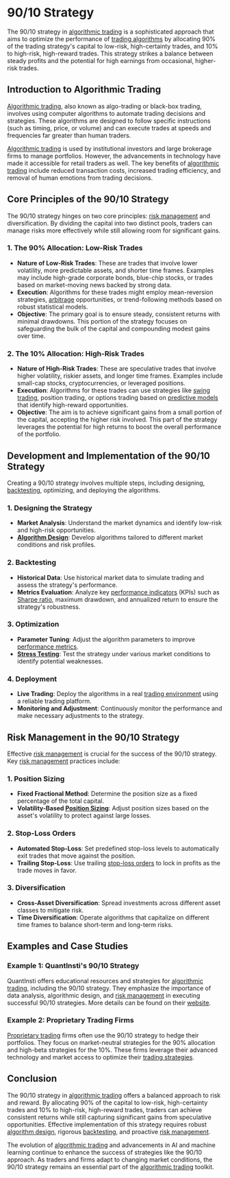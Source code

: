 # 90/10 Strategy

The 90/10 strategy in [algorithmic trading](../a/algorithmic_trading.md) is a sophisticated approach that aims to optimize the performance of [trading algorithms](../t/trading_algorithms.md) by allocating 90% of the trading strategy's capital to low-risk, high-certainty trades, and 10% to high-risk, high-reward trades. This strategy strikes a balance between steady profits and the potential for high earnings from occasional, higher-risk trades.

## Introduction to Algorithmic Trading

[Algorithmic trading](../a/algorithmic_trading.md), also known as algo-trading or black-box trading, involves using computer algorithms to automate trading decisions and strategies. These algorithms are designed to follow specific instructions (such as timing, price, or volume) and can execute trades at speeds and frequencies far greater than human traders.

[Algorithmic trading](../a/algorithmic_trading.md) is used by institutional investors and large brokerage firms to manage portfolios. However, the advancements in technology have made it accessible for retail traders as well. The key benefits of [algorithmic trading](../a/algorithmic_trading.md) include reduced transaction costs, increased trading efficiency, and removal of human emotions from trading decisions.

## Core Principles of the 90/10 Strategy

The 90/10 strategy hinges on two core principles: [risk management](../r/risk_management.md) and diversification. By dividing the capital into two distinct pools, traders can manage risks more effectively while still allowing room for significant gains.

### 1. The 90% Allocation: Low-Risk Trades

- **Nature of Low-Risk Trades**: These are trades that involve lower volatility, more predictable assets, and shorter time frames. Examples may include high-grade corporate bonds, blue-chip stocks, or trades based on market-moving news backed by strong data.
- **Execution**: Algorithms for these trades might employ mean-reversion strategies, [arbitrage](../a/arbitrage.md) opportunities, or trend-following methods based on robust statistical models.
- **Objective**: The primary goal is to ensure steady, consistent returns with minimal drawdowns. This portion of the strategy focuses on safeguarding the bulk of the capital and compounding modest gains over time.

### 2. The 10% Allocation: High-Risk Trades

- **Nature of High-Risk Trades**: These are speculative trades that involve higher volatility, riskier assets, and longer time frames. Examples include small-cap stocks, cryptocurrencies, or leveraged positions.
- **Execution**: Algorithms for these trades can use strategies like [swing trading](../s/swing_trading.md), position trading, or options trading based on [predictive models](../p/predictive_models_in_trading.md) that identify high-reward opportunities.
- **Objective**: The aim is to achieve significant gains from a small portion of the capital, accepting the higher risk involved. This part of the strategy leverages the potential for high returns to boost the overall performance of the portfolio.

## Development and Implementation of the 90/10 Strategy

Creating a 90/10 strategy involves multiple steps, including designing, [backtesting](../b/backtesting.md), optimizing, and deploying the algorithms.

### 1. Designing the Strategy

- **Market Analysis**: Understand the market dynamics and identify low-risk and high-risk opportunities.
- **[Algorithm Design](../a/algorithm_design.md)**: Develop algorithms tailored to different market conditions and risk profiles.

### 2. Backtesting

- **Historical Data**: Use historical market data to simulate trading and assess the strategy's performance.
- **Metrics Evaluation**: Analyze key [performance indicators](../p/performance_indicators.md) (KPIs) such as [Sharpe ratio](../s/sharpe_ratio.md), maximum drawdown, and annualized return to ensure the strategy's robustness.

### 3. Optimization

- **Parameter Tuning**: Adjust the algorithm parameters to improve [performance metrics](../p/performance_metrics.md).
- **[Stress Testing](../s/stress_testing_in_trading.md)**: Test the strategy under various market conditions to identify potential weaknesses.

### 4. Deployment

- **Live Trading**: Deploy the algorithms in a real [trading environment](../t/trading_environment.md) using a reliable trading platform.
- **Monitoring and Adjustment**: Continuously monitor the performance and make necessary adjustments to the strategy.

## Risk Management in the 90/10 Strategy

Effective [risk management](../r/risk_management.md) is crucial for the success of the 90/10 strategy. Key [risk management](../r/risk_management.md) practices include:

### 1. Position Sizing

- **Fixed Fractional Method**: Determine the position size as a fixed percentage of the total capital.
- **Volatility-Based [Position Sizing](../p/position_sizing.md)**: Adjust position sizes based on the asset's volatility to protect against large losses.

### 2. Stop-Loss Orders

- **Automated Stop-Loss**: Set predefined stop-loss levels to automatically exit trades that move against the position.
- **Trailing Stop-Loss**: Use trailing [stop-loss orders](../s/stop-loss_orders.md) to lock in profits as the trade moves in favor.

### 3. Diversification

- **Cross-Asset Diversification**: Spread investments across different asset classes to mitigate risk.
- **Time Diversification**: Operate algorithms that capitalize on different time frames to balance short-term and long-term risks.

## Examples and Case Studies

### Example 1: QuantInsti's 90/10 Strategy

QuantInsti offers educational resources and strategies for [algorithmic trading](../a/algorithmic_trading.md), including the 90/10 strategy. They emphasize the importance of data analysis, algorithmic design, and [risk management](../r/risk_management.md) in executing successful 90/10 strategies. More details can be found on their [website](https://www.quantinsti.com/).

### Example 2: Proprietary Trading Firms

[Proprietary trading](../p/proprietary_trading.md) firms often use the 90/10 strategy to hedge their portfolios. They focus on market-neutral strategies for the 90% allocation and high-beta strategies for the 10%. These firms leverage their advanced technology and market access to optimize their [trading strategies](../t/trading_strategies.md).

## Conclusion

The 90/10 strategy in [algorithmic trading](../a/algorithmic_trading.md) offers a balanced approach to risk and reward. By allocating 90% of the capital to low-risk, high-certainty trades and 10% to high-risk, high-reward trades, traders can achieve consistent returns while still capturing significant gains from speculative opportunities. Effective implementation of this strategy requires robust [algorithm design](../a/algorithm_design.md), rigorous [backtesting](../b/backtesting.md), and proactive [risk management](../r/risk_management.md).

The evolution of [algorithmic trading](../a/algorithmic_trading.md) and advancements in AI and machine learning continue to enhance the success of strategies like the 90/10 approach. As traders and firms adapt to changing market conditions, the 90/10 strategy remains an essential part of the [algorithmic trading](../a/algorithmic_trading.md) toolkit.